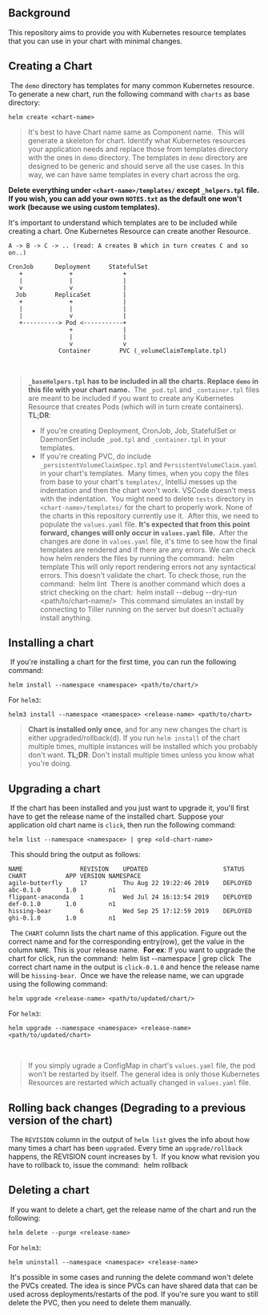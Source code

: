 ## Background
This repository aims to provide you with Kubernetes resource templates that you can use in your chart with minimal changes. 

## Creating a Chart
​
The `demo`
 directory has templates for many common Kubernetes resource. 
To generate a new chart, run the following command with `charts` as base directory:
​

    helm create <chart-name>

> It's best to have Chart name same as Component name.
​
This will generate a skeleton for chart. Identify what Kubernetes resources your 
application needs and replace those from templates directory with the ones in 
`demo`
directory. The templates in 
`demo` 
directory are designed to be generic and should serve all the use cases. In this 
way, we can have same templates in every chart across the org.
​

**Delete everything under `<chart-name>/templates/` except `_helpers.tpl` file.**
**If you wish, you can add your own `NOTES.txt` as the default one won't work**
**(because we using custom templates).**

It's important to understand which templates are to be included while creating a 
chart. One Kubernetes Resource can create another Resource. 
​
```
A -> B -> C -> .. (read: A creates B which in turn creates C and so on..)
​
CronJob      Deployment     StatefulSet
   +             +              +
   |             |              |
   v             v              |
  Job        ReplicaSet         |
   +             +              |
   |             |              |
   |             v              |
   +----------> Pod <-----------+
                 +              |
                 |              |
                 v              v
              Container        PVC (_volumeClaimTemplate.tpl)
```
​
> **`_baseHelpers.tpl` has to be included in all the charts. Replace `demo` in this 
file with your chart name.**
​
The `_pod.tpl` and `_container.tpl` files are meant to be included if you want to 
create any Kubernetes Resource that creates Pods (which will in turn create 
containers).
​
> **TL;DR**: 
>   - If you're creating Deployment, CronJob, Job, StatefulSet or DaemonSet include 
`_pod.tpl` and `_container.tpl` in your templates. 
>   - If you're creating PVC, do include 
`_persistentVolumeClaimSpec.tpl` and `PersistentVolumeClaim.yaml` in your chart's 
templates.
​
> Many times, when you copy the files from base to your chart's `templates/`, IntelliJ messes 
up the indentation and then the chart won't work. VSCode doesn't mess with the indentation.
​
> You might need to delete `tests` directory in `<chart-name>/templates/` for the chart 
to properly work. None of the charts in this repository currently use it.
​
After this, we need to populate the `values.yaml` file. 
**It's expected that from this point forward, changes will only occur in `values.yaml` 
file.**
​
After the changes are done in `values.yaml` file, it's time to see how the final templates 
are rendered and if there are any errors. We can check how helm renders the files
by running the command:
​
    helm template <chart-name/>
​
This will only report rendering errors not any syntactical errors. This doesn't validate 
the chart. To check those, run the command:
​
    helm lint <chart-name/>
​
There is another command which does a strict checking on the chart:
​
    helm install --debug --dry-run <path/to/chart-name/>
​
This command simulates an install by connecting to Tiller running on the server but doesn't 
actually install anything.
​
## Installing a chart
​
If you're installing a chart for the first time, you can run the following command:
​

    helm install --namespace <namespace> <path/to/chart/>

For `helm3`:

    helm3 install --namespace <namespace> <release-name> <path/to/chart>

> **Chart is installed only once**, and for any new changes the chart is either 
upgraded/rollback(d). If you run `helm install` of the chart multiple times, 
multiple instances will be installed which you probably don't want. **TL;DR**: Don't 
install multiple times unless you know what you're doing.
​
## Upgrading a chart
​
If the chart has been installed and you just want to upgrade it, you'll first have to get the 
release name of the installed chart. Suppose your application old chart name is `click`, then
run the following command:
​

    helm list --namespace <namespace> | grep <old-chart-name>

​
This should bring the output as follows:
​
```
NAME              	REVISION	UPDATED                 	STATUS  	CHART           APP VERSION	NAMESPACE
agile-butterfly   	17      	Thu Aug 22 19:22:46 2019	DEPLOYED	abc-0.1.0       1.0        	n1
flippant-anaconda 	1       	Wed Jul 24 16:13:54 2019	DEPLOYED	def-0.1.0	    1.0        	n1
hissing-bear      	6       	Wed Sep 25 17:12:59 2019	DEPLOYED	ghi-0.1.0       1.0        	n1
```
​
The `CHART` column lists the chart name of this application. Figure out 
the correct name and for the corresponding entry(row), get the value in 
the column `NAME`. This is your release name.
​
**For ex**: If you want to upgrade the chart for click, run the command:
​
    helm list --namespace <namespace> | grep click
​
The correct chart name in the output is `click-0.1.0` and hence the 
release name will be `hissing-bear`.
​
Once we have the release name, we can upgrade using the following command:
​

    helm upgrade <release-name> <path/to/updated/chart/>

For `helm3`:

    helm upgrade --namespace <namespace> <release-name> <path/to/updated/chart>
​
> If you simply ugrade a ConfigMap in chart's `values.yaml` file, the pod 
won't be restarted by itself. The general idea is only those Kubernetes 
Resources are restarted which actually changed in `values.yaml` file.
​
## Rolling back changes (Degrading to a previous version of the chart)
​
The `REVISION` column in the output of `helm list` gives the info about 
how many times a chart has been `upgraded`. Every time an `upgrade/rollback` 
happens, the REVISION count increases by 1.
​
If you know what revision you have to rollback to, issue the command:
​
    helm rollback <release-name> <revision-no>
​
## Deleting a chart
​
If you want to delete a chart, get the release name of the chart and run the following:
​

    helm delete --purge <release-name>

For `helm3`:

    helm uninstall --namespace <namespace> <release-name>
​
It's possible in some cases and running the delete command won't delete the PVCs 
created. The idea is since PVCs can have shared data that can be used across 
deployments/restarts of the pod. If you're sure you want to still delete the PVC, then
you need to delete them manually.
